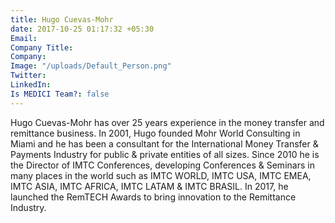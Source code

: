 ```yaml
---
title: Hugo Cuevas-Mohr
date: 2017-10-25 01:17:32 +05:30
Email: 
Company Title: 
Company: 
Image: "/uploads/Default_Person.png"
Twitter: 
LinkedIn: 
Is MEDICI Team?: false
---
```


Hugo Cuevas-Mohr has over 25 years experience in the money transfer and remittance business. In 2001, Hugo founded Mohr World Consulting in Miami and he has been a consultant for the International Money Transfer & Payments Industry for public & private entities of all sizes. Since 2010 he is the Director of IMTC Conferences, developing Conferences & Seminars in many places in the world such as IMTC WORLD, IMTC USA, IMTC EMEA, IMTC ASIA, IMTC AFRICA, IMTC LATAM & IMTC BRASIL. In 2017, he launched the RemTECH Awards to bring innovation to the Remittance Industry.